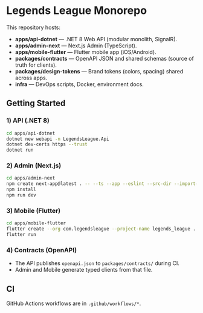 # Legends League Monorepo

This repository hosts:
- **apps/api-dotnet** — .NET 8 Web API (modular monolith, SignalR).
- **apps/admin-next** — Next.js Admin (TypeScript).
- **apps/mobile-flutter** — Flutter mobile app (iOS/Android).
- **packages/contracts** — OpenAPI JSON and shared schemas (source of truth for clients).
- **packages/design-tokens** — Brand tokens (colors, spacing) shared across apps.
- **infra** — DevOps scripts, Docker, environment docs.

## Getting Started

### 1) API (.NET 8)
```bash
cd apps/api-dotnet
dotnet new webapi -n LegendsLeague.Api
dotnet dev-certs https --trust
dotnet run
```

### 2) Admin (Next.js)
```bash
cd apps/admin-next
npm create next-app@latest . -- --ts --app --eslint --src-dir --import-alias "@/*"
npm install
npm run dev
```

### 3) Mobile (Flutter)
```bash
cd apps/mobile-flutter
flutter create --org com.legendsleague --project-name legends_league .
flutter run
```

### 4) Contracts (OpenAPI)
- The API publishes `openapi.json` to `packages/contracts/` during CI.
- Admin and Mobile generate typed clients from that file.

## CI
GitHub Actions workflows are in `.github/workflows/*`.
